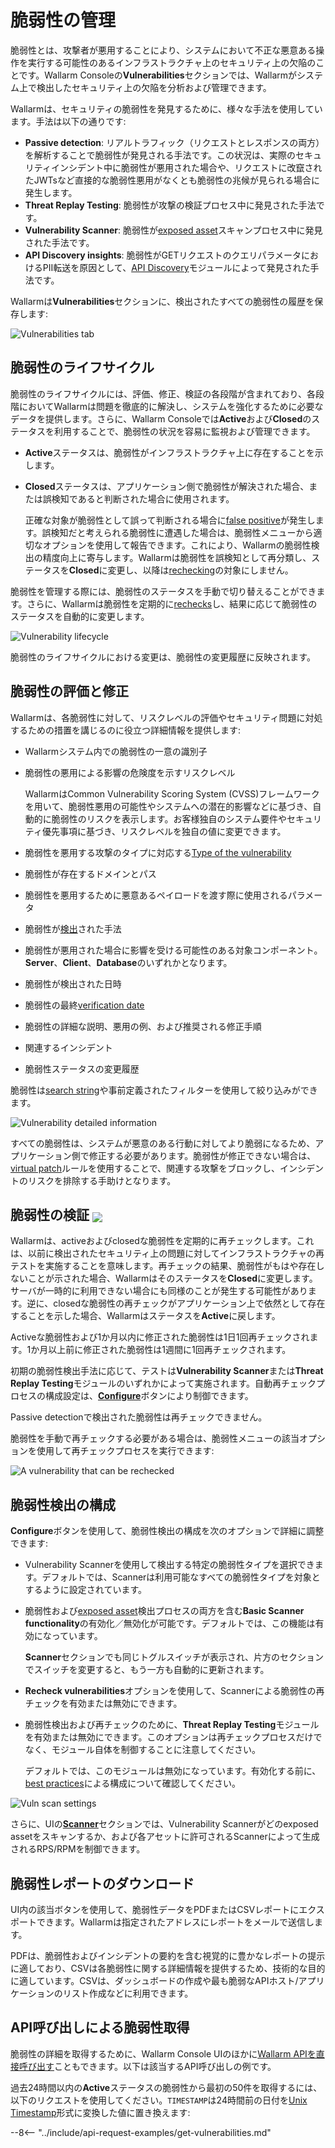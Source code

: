 # 脆弱性の管理

脆弱性とは、攻撃者が悪用することにより、システムにおいて不正な悪意ある操作を実行する可能性のあるインフラストラクチャ上のセキュリティ上の欠陥のことです。Wallarm Consoleの**Vulnerabilities**セクションでは、Wallarmがシステム上で検出したセキュリティ上の欠陥を分析および管理できます。

Wallarmは、セキュリティの脆弱性を発見するために、様々な手法を使用しています。手法は以下の通りです:

* **Passive detection**: リアルトラフィック（リクエストとレスポンスの両方）を解析することで脆弱性が発見される手法です。この状況は、実際のセキュリティインシデント中に脆弱性が悪用された場合や、リクエストに改竄されたJWTsなど直接的な脆弱性悪用がなくとも脆弱性の兆候が見られる場合に発生します。
* **Threat Replay Testing**: 脆弱性が攻撃の検証プロセス中に発見された手法です。
* **Vulnerability Scanner**: 脆弱性が[exposed asset](scanner.md)スキャンプロセス中に発見された手法です。
* **API Discovery insights**: 脆弱性がGETリクエストのクエリパラメータにおけるPII転送を原因として、[API Discovery](../api-discovery/overview.md)モジュールによって発見された手法です。

Wallarmは**Vulnerabilities**セクションに、検出されたすべての脆弱性の履歴を保存します:

![Vulnerabilities tab](../images/user-guides/vulnerabilities/check-vuln.png)

## 脆弱性のライフサイクル

脆弱性のライフサイクルには、評価、修正、検証の各段階が含まれており、各段階においてWallarmは問題を徹底的に解決し、システムを強化するために必要なデータを提供します。さらに、Wallarm Consoleでは**Active**および**Closed**のステータスを利用することで、脆弱性の状況を容易に監視および管理できます。

* **Active**ステータスは、脆弱性がインフラストラクチャ上に存在することを示します。
* **Closed**ステータスは、アプリケーション側で脆弱性が解決された場合、または誤検知であると判断された場合に使用されます。

    正確な対象が脆弱性として誤って判断される場合に[false positive](../about-wallarm/detecting-vulnerabilities.md#false-positives)が発生します。誤検知だと考えられる脆弱性に遭遇した場合は、脆弱性メニューから適切なオプションを使用して報告できます。これにより、Wallarmの脆弱性検出の精度向上に寄与します。Wallarmは脆弱性を誤検知として再分類し、ステータスを**Closed**に変更し、以降は[rechecking](#verifying-vulnerabilities)の対象にしません。

脆弱性を管理する際には、脆弱性のステータスを手動で切り替えることができます。さらに、Wallarmは脆弱性を定期的に[rechecks](#verifying-vulnerabilities)し、結果に応じて脆弱性のステータスを自動的に変更します。

![Vulnerability lifecycle](../images/user-guides/vulnerabilities/vulnerability-lifecycle.png)

脆弱性のライフサイクルにおける変更は、脆弱性の変更履歴に反映されます。

## 脆弱性の評価と修正

Wallarmは、各脆弱性に対して、リスクレベルの評価やセキュリティ問題に対処するための措置を講じるのに役立つ詳細情報を提供します:

* Wallarmシステム内での脆弱性の一意の識別子
* 脆弱性の悪用による影響の危険度を示すリスクレベル

    WallarmはCommon Vulnerability Scoring System (CVSS)フレームワークを用いて、脆弱性悪用の可能性やシステムへの潜在的影響などに基づき、自動的に脆弱性のリスクを表示します。お客様独自のシステム要件やセキュリティ優先事項に基づき、リスクレベルを独自の値に変更できます。
* 脆弱性を悪用する攻撃のタイプに対応する[Type of the vulnerability](../attacks-vulns-list.md)
* 脆弱性が存在するドメインとパス
* 脆弱性を悪用するために悪意あるペイロードを渡す際に使用されるパラメータ
* 脆弱性が[検出](../about-wallarm/detecting-vulnerabilities.md#vulnerability-detection-methods)された手法
* 脆弱性が悪用された場合に影響を受ける可能性のある対象コンポーネント。**Server**、**Client**、**Database**のいずれかとなります。
* 脆弱性が検出された日時
* 脆弱性の最終[verification date](#verifying-vulnerabilities)
* 脆弱性の詳細な説明、悪用の例、および推奨される修正手順
* 関連するインシデント
* 脆弱性ステータスの変更履歴

脆弱性は[search string](search-and-filters/use-search.md)や事前定義されたフィルターを使用して絞り込みができます。

![Vulnerability detailed information](../images/user-guides/vulnerabilities/vuln-info.png)

すべての脆弱性は、システムが悪意のある行動に対してより脆弱になるため、アプリケーション側で修正する必要があります。脆弱性が修正できない場合は、[virtual patch](rules/vpatch-rule.md)ルールを使用することで、関連する攻撃をブロックし、インシデントのリスクを排除する手助けとなります。

## 脆弱性の検証 <a href="../../about-wallarm/subscription-plans/#waap-and-advanced-api-security"><img src="../../images/api-security-tag.svg" style="border: none;margin-bottom: -4px;"></a>

Wallarmは、activeおよびclosedな脆弱性を定期的に再チェックします。これは、以前に検出されたセキュリティ上の問題に対してインフラストラクチャの再テストを実施することを意味します。再チェックの結果、脆弱性がもはや存在しないことが示された場合、Wallarmはそのステータスを**Closed**に変更します。サーバが一時的に利用できない場合にも同様のことが発生する可能性があります。逆に、closedな脆弱性の再チェックがアプリケーション上で依然として存在することを示した場合、Wallarmはステータスを**Active**に戻します。

Activeな脆弱性および1か月以内に修正された脆弱性は1日1回再チェックされます。1か月以上前に修正された脆弱性は1週間に1回再チェックされます。

初期の脆弱性検出手法に応じて、テストは**Vulnerability Scanner**または**Threat Replay Testing**モジュールのいずれかによって実施されます。自動再チェックプロセスの構成設定は、[**Configure**](#configuring-vulnerability-detection)ボタンにより制御できます。

Passive detectionで検出された脆弱性は再チェックできません。

脆弱性を手動で再チェックする必要がある場合は、脆弱性メニューの該当オプションを使用して再チェックプロセスを実行できます:

![A vulnerability that can be rechecked](../images/user-guides/vulnerabilities/recheck-vuln.png)

## 脆弱性検出の構成

**Configure**ボタンを使用して、脆弱性検出の構成を次のオプションで詳細に調整できます:

* Vulnerability Scannerを使用して検出する特定の脆弱性タイプを選択できます。デフォルトでは、Scannerは利用可能なすべての脆弱性タイプを対象とするように設定されています。
* 脆弱性および[exposed asset](scanner.md)検出プロセスの両方を含む**Basic Scanner functionality**の有効化／無効化が可能です。デフォルトでは、この機能は有効になっています。

    **Scanner**セクションでも同じトグルスイッチが表示され、片方のセクションでスイッチを変更すると、もう一方も自動的に更新されます。
* **Recheck vulnerabilities**オプションを使用して、Scannerによる脆弱性の再チェックを有効または無効にできます。
* 脆弱性検出および再チェックのために、**Threat Replay Testing**モジュールを有効または無効にできます。このオプションは再チェックプロセスだけでなく、モジュール自体を制御することに注意してください。

    デフォルトでは、このモジュールは無効になっています。有効化する前に、[best practices](../vulnerability-detection/threat-replay-testing/setup.md)による構成について確認してください。

![Vuln scan settings](../images/user-guides/vulnerabilities/vuln-scan-settings.png)

さらに、UIの[**Scanner**](scanner.md)セクションでは、Vulnerability Scannerがどのexposed assetをスキャンするか、および各アセットに許可されるScannerによって生成されるRPS/RPMを制御できます。

## 脆弱性レポートのダウンロード

UI内の該当ボタンを使用して、脆弱性データをPDFまたはCSVレポートにエクスポートできます。Wallarmは指定されたアドレスにレポートをメールで送信します。

PDFは、脆弱性およびインシデントの要約を含む視覚的に豊かなレポートの提示に適しており、CSVは各脆弱性に関する詳細情報を提供するため、技術的な目的に適しています。CSVは、ダッシュボードの作成や最も脆弱なAPIホスト/アプリケーションのリスト作成などに利用できます。

## API呼び出しによる脆弱性取得

脆弱性の詳細を取得するために、Wallarm Console UIのほかに[Wallarm APIを直接呼び出す](../api/overview.md)こともできます。以下は該当するAPI呼び出しの例です。

過去24時間以内の**Active**ステータスの脆弱性から最初の50件を取得するには、以下のリクエストを使用してください。`TIMESTAMP`は24時間前の日付を[Unix Timestamp](https://www.unixtimestamp.com/)形式に変換した値に置き換えます:

--8<-- "../include/api-request-examples/get-vulnerabilities.md"
